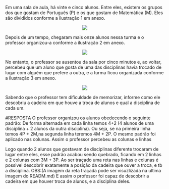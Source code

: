 Em uma sala de aula, há vinte e cinco alunos.
Entre eles, existem os grupos dos que gostam de Português (P) e os que gostam de Matemática (M).
Eles são divididos conforme a ilustração 1 em anexo.
<div align="center">
  <img src="https://github.com/jedsonjhones/Softex-Backend/assets/39849707/f6f2baa4-e054-4023-a98b-905d7214fb6d" />
</div>


Depois de um tempo, chegaram mais onze alunos nessa turma e o professor organizou-a conforme a ilustração 2 em anexo.
<div align="center">
  <img src="https://github.com/jedsonjhones/Softex-Backend/assets/39849707/e767b818-9d12-494f-b2fb-075d6798f8a0" />
</div>


No entanto, o professor se ausentou da sala por cinco minutos e, ao voltar, percebeu que um aluno que gosta de uma das disciplinas havia trocado de lugar com alguém que prefere a outra, e a turma ficou organizada conforme a ilustração 3 em anexo.
<div align="center">
  <img src="https://github.com/jedsonjhones/Softex-Backend/assets/39849707/407dd988-92a5-4ac5-a2b3-c5d660df559d" />
</div>



Sabendo que o professor tem dificuldade de memorizar, informe como ele descobriu a cadeira em que houve a troca de alunos e qual a disciplina de cada um.

#RESPOSTA
O professor organizou os alunos obedecendo o seguinte padrão:
De forma alternada em cada linha temos 4+2 (4 alunos de uma disciplina + 2 alunos da outra disciplina). Ou seja, se na primeira linha temos 4P + 2M,na segunda linha teremos 4M + 2P.
O mesmo padrão foi aplicado nas colunas.
Assim o professor percebeu as colunas e linhas 

Logo quando 2 alunos que gostavam de disciplinas diferente trocaram de lugar entre eles, esse padrão acabou sendo quebrado, ficando em 2 linhas e 2 colunas com 3M + 3P. Ao ser traçado uma reta nas linhas e colunas é possivel descobrir exatamente a posição da cadeira que ouver a troca, e tb a disciplina.
OBS:(A imagem da reta traçada pode ser visuzlizada na ultima imagem do READM.md)
E assim o professor foi capaz de descobrir a cadeira em que houver troca de alunos, e a disciplina deles.
